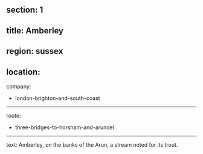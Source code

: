 section: 1
----
title: Amberley
----
region: sussex
----
location: 
----
company:
- london-brighton-and-south-coast
----
route:
- three-bridges-to-horsham-and-arundel
----
text: Amberley, on the banks of the Arun, a stream noted for its trout.
